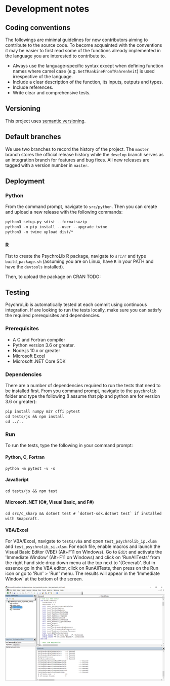 # Development notes

## Coding conventions

The followings are minimal guidelines for new contributors aiming to contribute to the source code. To become acquainted with the conventions it may be easier to first read some of the functions already implemented in the language you are interested to contribute to.

- Always use the language-specific syntax except when defining function names where camel case (e.g. `GetTRankineFromTFahrenheit`) is used irrespective of the language.
- Include a clear description of the function, its inputs, outputs and types.
- Include references.
- Write clear and comprehensive tests.


## Versioning

This project uses [semantic versioning](https://semver.org/).


## Default branches

We use two branches to record the history of the project. The `master` branch stores the official release history while the `develop` branch serves as an integration branch for features and bug fixes. All new releases are tagged with a version number in `master`.

## Deployment

### Python 

From the command prompt, navigate to `src/python`. Then you can create and upload a new release with the following commands:

```
python3 setup.py sdist --formats=zip
python3 -m pip install --user --upgrade twine
python3 -m twine upload dist/*
```

### R

Fist to create the PsychroLib R package, navigate to `src/r` and type `build_package.sh` (assuming you are on Linux, have `R` in your PATH and have the `devtools` installed).

Then, to upload the package on CRAN TODO:

## Testing

PsychroLib is automatically tested at each commit using continuous integration. If are looking to run the tests locally, make sure you can satisfy the required prerequisites and dependencies.

### Prerequisites

- A C and Fortran compiler
- Python version 3.6 or greater.
- Node.js 10.x or greater
- Microsoft Excel
- Microsoft .NET Core SDK


### Dependencies

There are a number of dependencies required to run the tests that need to be installed first. From you command prompt, navigate to the `psychrolib` folder and type the following (I assume that pip and python are for version 3.6 or greater):

```
pip install numpy m2r cffi pytest
cd tests/js && npm install
cd ../..
```


### Run

To run the tests, type the following in your command prompt:


#### Python, C, Fortran
```
python -m pytest -v -s
```


#### JavaScript
```
cd tests/js && npm test
```


#### Microsoft .NET (C#, Visual Basic, and F#)

```
cd src/c_sharp && dotnet test # `dotnet-sdk.dotnet test` if installed with Snapcraft.
```

#### VBA/Excel
For VBA/Excel, navigate to `tests/vba` and open `test_psychrolib_ip.xlsm` and `test_psychrolib_si.xlsm`. For each file, enable macros and launch the Visual Basic Editor (VBE) (Alt+F11 on Windows). Go to `Edit` and activate the 'Immediate Window' (Alt+F11 on Windows) and click on 'RunAllTests' from the right hand side drop down menu at the top next to '(General)'.   But in essence go in the VBA editor, click on RunAllTests, then press on the Run icon or go to 'Run' > 'Run' menu. The results will appear in the 'Immediate Window' at the bottom of the screen.

![VBA/Excel Test](assets/excel_test.png)

